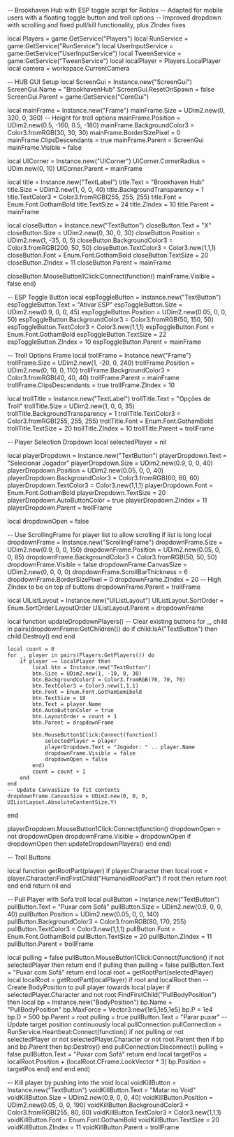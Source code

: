 -- Brookhaven Hub with ESP toggle script for Roblox
-- Adapted for mobile users with a floating toggle button and troll options
-- Improved dropdown with scrolling and fixed pull/kill functionality, plus ZIndex fixes

local Players = game:GetService("Players")
local RunService = game:GetService("RunService")
local UserInputService = game:GetService("UserInputService")
local TweenService = game:GetService("TweenService")
local localPlayer = Players.LocalPlayer
local camera = workspace.CurrentCamera

-- HUB GUI Setup
local ScreenGui = Instance.new("ScreenGui")
ScreenGui.Name = "BrookhavenHub"
ScreenGui.ResetOnSpawn = false
ScreenGui.Parent = game:GetService("CoreGui")

local mainFrame = Instance.new("Frame")
mainFrame.Size = UDim2.new(0, 320, 0, 360) -- Height for troll options
mainFrame.Position = UDim2.new(0.5, -160, 0.5, -180)
mainFrame.BackgroundColor3 = Color3.fromRGB(30, 30, 30)
mainFrame.BorderSizePixel = 0
mainFrame.ClipsDescendants = true
mainFrame.Parent = ScreenGui
mainFrame.Visible = false

local UICorner = Instance.new("UICorner")
UICorner.CornerRadius = UDim.new(0, 10)
UICorner.Parent = mainFrame

local title = Instance.new("TextLabel")
title.Text = "Brookhaven Hub"
title.Size = UDim2.new(1, 0, 0, 40)
title.BackgroundTransparency = 1
title.TextColor3 = Color3.fromRGB(255, 255, 255)
title.Font = Enum.Font.GothamBold
title.TextSize = 24
title.ZIndex = 10
title.Parent = mainFrame

local closeButton = Instance.new("TextButton")
closeButton.Text = "X"
closeButton.Size = UDim2.new(0, 30, 0, 30)
closeButton.Position = UDim2.new(1, -35, 0, 5)
closeButton.BackgroundColor3 = Color3.fromRGB(200, 50, 50)
closeButton.TextColor3 = Color3.new(1,1,1)
closeButton.Font = Enum.Font.GothamBold
closeButton.TextSize = 20
closeButton.ZIndex = 11
closeButton.Parent = mainFrame

closeButton.MouseButton1Click:Connect(function()
    mainFrame.Visible = false
end)

-- ESP Toggle Button
local espToggleButton = Instance.new("TextButton")
espToggleButton.Text = "Ativar ESP"
espToggleButton.Size = UDim2.new(0.9, 0, 0, 45)
espToggleButton.Position = UDim2.new(0.05, 0, 0, 50)
espToggleButton.BackgroundColor3 = Color3.fromRGB(50, 150, 50)
espToggleButton.TextColor3 = Color3.new(1,1,1)
espToggleButton.Font = Enum.Font.GothamBold
espToggleButton.TextSize = 22
espToggleButton.ZIndex = 10
espToggleButton.Parent = mainFrame

-- Troll Options Frame
local trollFrame = Instance.new("Frame")
trollFrame.Size = UDim2.new(1, -20, 0, 240)
trollFrame.Position = UDim2.new(0, 10, 0, 110)
trollFrame.BackgroundColor3 = Color3.fromRGB(40, 40, 40)
trollFrame.Parent = mainFrame
trollFrame.ClipsDescendants = true
trollFrame.ZIndex = 10

local trollTitle = Instance.new("TextLabel")
trollTitle.Text = "Opções de Troll"
trollTitle.Size = UDim2.new(1, 0, 0, 35)
trollTitle.BackgroundTransparency = 1
trollTitle.TextColor3 = Color3.fromRGB(255, 255, 255)
trollTitle.Font = Enum.Font.GothamBold
trollTitle.TextSize = 20
trollTitle.ZIndex = 10
trollTitle.Parent = trollFrame

-- Player Selection Dropdown
local selectedPlayer = nil

local playerDropdown = Instance.new("TextButton")
playerDropdown.Text = "Selecionar Jogador"
playerDropdown.Size = UDim2.new(0.9, 0, 0, 40)
playerDropdown.Position = UDim2.new(0.05, 0, 0, 40)
playerDropdown.BackgroundColor3 = Color3.fromRGB(60, 60, 60)
playerDropdown.TextColor3 = Color3.new(1,1,1)
playerDropdown.Font = Enum.Font.GothamBold
playerDropdown.TextSize = 20
playerDropdown.AutoButtonColor = true
playerDropdown.ZIndex = 11
playerDropdown.Parent = trollFrame

local dropdownOpen = false

-- Use ScrollingFrame for player list to allow scrolling if list is long
local dropdownFrame = Instance.new("ScrollingFrame")
dropdownFrame.Size = UDim2.new(0.9, 0, 0, 150)
dropdownFrame.Position = UDim2.new(0.05, 0, 0, 85)
dropdownFrame.BackgroundColor3 = Color3.fromRGB(50, 50, 50)
dropdownFrame.Visible = false
dropdownFrame.CanvasSize = UDim2.new(0, 0, 0, 0)
dropdownFrame.ScrollBarThickness = 6
dropdownFrame.BorderSizePixel = 0
dropdownFrame.ZIndex = 20 -- High ZIndex to be on top of buttons
dropdownFrame.Parent = trollFrame

local UIListLayout = Instance.new("UIListLayout")
UIListLayout.SortOrder = Enum.SortOrder.LayoutOrder
UIListLayout.Parent = dropdownFrame

local function updateDropdownPlayers()
    -- Clear existing buttons
    for _, child in pairs(dropdownFrame:GetChildren()) do
        if child:IsA("TextButton") then
            child:Destroy()
        end
    end

    local count = 0
    for _, player in pairs(Players:GetPlayers()) do
        if player ~= localPlayer then
            local btn = Instance.new("TextButton")
            btn.Size = UDim2.new(1, -10, 0, 30)
            btn.BackgroundColor3 = Color3.fromRGB(70, 70, 70)
            btn.TextColor3 = Color3.new(1,1,1)
            btn.Font = Enum.Font.GothamSemibold
            btn.TextSize = 18
            btn.Text = player.Name
            btn.AutoButtonColor = true
            btn.LayoutOrder = count + 1
            btn.Parent = dropdownFrame

            btn.MouseButton1Click:Connect(function()
                selectedPlayer = player
                playerDropdown.Text = "Jogador: " .. player.Name
                dropdownFrame.Visible = false
                dropdownOpen = false
            end)
            count = count + 1
        end
    end
    -- Update CanvasSize to fit contents
    dropdownFrame.CanvasSize = UDim2.new(0, 0, 0, UIListLayout.AbsoluteContentSize.Y)
end

playerDropdown.MouseButton1Click:Connect(function()
    dropdownOpen = not dropdownOpen
    dropdownFrame.Visible = dropdownOpen
    if dropdownOpen then
        updateDropdownPlayers()
    end
end)

-- Troll Buttons

local function getRootPart(player)
    if player.Character then
        local root = player.Character:FindFirstChild("HumanoidRootPart")
        if root then
            return root
        end
    end
    return nil
end

-- Pull Player with Sofa troll
local pullButton = Instance.new("TextButton")
pullButton.Text = "Puxar com Sofá"
pullButton.Size = UDim2.new(0.9, 0, 0, 40)
pullButton.Position = UDim2.new(0.05, 0, 0, 140)
pullButton.BackgroundColor3 = Color3.fromRGB(80, 170, 255)
pullButton.TextColor3 = Color3.new(1,1,1)
pullButton.Font = Enum.Font.GothamBold
pullButton.TextSize = 20
pullButton.ZIndex = 11
pullButton.Parent = trollFrame

local pulling = false
pullButton.MouseButton1Click:Connect(function()
    if not selectedPlayer then return end
    if pulling then
        pulling = false
        pullButton.Text = "Puxar com Sofá"
        return
    end
    local root = getRootPart(selectedPlayer)
    local localRoot = getRootPart(localPlayer)
    if root and localRoot then
        -- Create BodyPosition to pull player towards local player
        if selectedPlayer.Character and not root:FindFirstChild("PullBodyPosition") then
            local bp = Instance.new("BodyPosition")
            bp.Name = "PullBodyPosition"
            bp.MaxForce = Vector3.new(1e5,1e5,1e5)
            bp.P = 1e4
            bp.D = 500
            bp.Parent = root
            pulling = true
            pullButton.Text = "Parar puxar"
            -- Update target position continuously
            local pullConnection
            pullConnection = RunService.Heartbeat:Connect(function()
                if not pulling or not selectedPlayer or not selectedPlayer.Character or not root.Parent then
                    if bp and bp.Parent then
                        bp:Destroy()
                    end
                    pullConnection:Disconnect()
                    pulling = false
                    pullButton.Text = "Puxar com Sofá"
                    return
                end
                local targetPos = localRoot.Position + (localRoot.CFrame.LookVector * 3)
                bp.Position = targetPos
            end)
        end
    end
end)

-- Kill player by pushing into the void
local voidKillButton = Instance.new("TextButton")
voidKillButton.Text = "Matar no Void"
voidKillButton.Size = UDim2.new(0.9, 0, 0, 40)
voidKillButton.Position = UDim2.new(0.05, 0, 0, 190)
voidKillButton.BackgroundColor3 = Color3.fromRGB(255, 80, 80)
voidKillButton.TextColor3 = Color3.new(1,1,1)
voidKillButton.Font = Enum.Font.GothamBold
voidKillButton.TextSize = 20
voidKillButton.ZIndex = 11
voidKillButton.Parent = trollFrame
